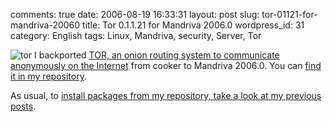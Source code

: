 comments: true
date: 2006-08-19 16:33:31
layout: post
slug: tor-01121-for-mandriva-20060
title: Tor 0.1.1.21 for Mandriva 2006.0
wordpress_id: 31
category: English
tags: Linux, Mandriva, security, Server, Tor

![tor](http://kevin.deldycke.com/wp-content/uploads/2006/08/tor.png) I backported [TOR, an onion routing system to communicate anonymously on the Internet](http://tor.eff.org) from cooker to Mandriva 2006.0. You can [find it in my repository](http://kevin.deldycke.com/static/repository/mandriva/2006.0/i586/).

As usual, to [install packages from my repository, take a look at my previous posts](http://kevin.deldycke.com/2006/04/new-repository-for-mandriva-2006/).
